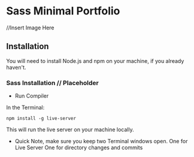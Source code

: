 # Sass Minimal Portfolio

//Insert Image Here

## Installation

You will need to install Node.js and npm on your machine, if you already haven't.

### Sass Installation // Placeholder
+ Run Compiler

In the Terminal:

    npm install -g live-server

This will run the live server on your machine locally.
+ Quick Note, make sure you keep two Terminal windows open.
 One for Live Server
 One for directory changes and commits
